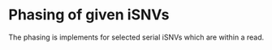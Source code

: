 # Phasing of given iSNVs

The phasing is implements for selected serial iSNVs which are within a read. 
